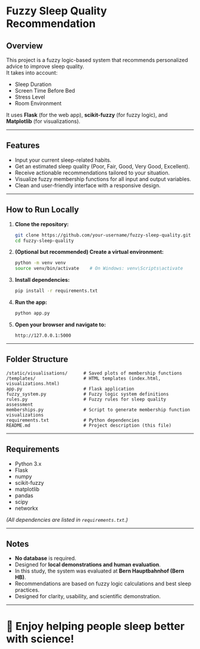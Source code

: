# Fuzzy Sleep Quality Recommendation

## Overview

This project is a fuzzy logic-based system that recommends personalized advice to improve sleep quality.  
It takes into account:

- Sleep Duration
- Screen Time Before Bed
- Stress Level
- Room Environment

It uses **Flask** (for the web app), **scikit-fuzzy** (for fuzzy logic), and **Matplotlib** (for visualizations).

---

## Features

- Input your current sleep-related habits.
- Get an estimated sleep quality (Poor, Fair, Good, Very Good, Excellent).
- Receive actionable recommendations tailored to your situation.
- Visualize fuzzy membership functions for all input and output variables.
- Clean and user-friendly interface with a responsive design.

---

## How to Run Locally

1. **Clone the repository:**

   ```bash
   git clone https://github.com/your-username/fuzzy-sleep-quality.git
   cd fuzzy-sleep-quality
   ```

2. **(Optional but recommended) Create a virtual environment:**

   ```bash
   python -m venv venv
   source venv/bin/activate    # On Windows: venv\Scripts\activate
   ```

3. **Install dependencies:**

   ```bash
   pip install -r requirements.txt
   ```

4. **Run the app:**

   ```bash
   python app.py
   ```

5. **Open your browser and navigate to:**
   ```
   http://127.0.0.1:5000
   ```

---

## Folder Structure

```
/static/visualisations/      # Saved plots of membership functions
/templates/                  # HTML templates (index.html, visualizations.html)
app.py                       # Flask application
fuzzy_system.py              # Fuzzy logic system definitions
rules.py                     # Fuzzy rules for sleep quality assessment
memberships.py               # Script to generate membership function visualizations
requirements.txt             # Python dependencies
README.md                    # Project description (this file)
```

---

## Requirements

- Python 3.x
- Flask
- numpy
- scikit-fuzzy
- matplotlib
- pandas
- scipy
- networkx

_(All dependencies are listed in `requirements.txt`.)_

---

## Notes

- **No database** is required.
- Designed for **local demonstrations and human evaluation**.
- In this study, the system was evaluated at **Bern Hauptbahnhof (Bern HB)**.
- Recommendations are based on fuzzy logic calculations and best sleep practices.
- Designed for clarity, usability, and scientific demonstration.

---

# 🚀 Enjoy helping people sleep better with science!
